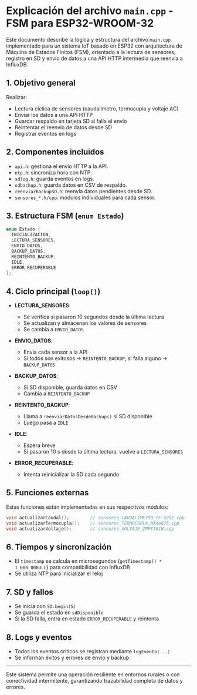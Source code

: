 # Explicación del archivo `main.cpp` - FSM para ESP32-WROOM-32

Este documento describe la lógica y estructura del archivo `main.cpp` implementado para un sistema IoT basado en ESP32 con arquitectura de Máquina de Estados Finitos (FSM), orientado a la lectura de sensores, registro en SD y envío de datos a una API HTTP intermedia que reenvía a InfluxDB.

## 1. Objetivo general

Realizar:

* Lectura cíclica de sensores (caudalímetro, termocupla y voltaje AC)
* Enviar los datos a una API HTTP
* Guardar respaldo en tarjeta SD si falla el envío
* Reintentar el reenvío de datos desde SD
* Registrar eventos en logs

## 2. Componentes incluidos

* `api.h`: gestiona el envío HTTP a la API.
* `ntp.h`: sincroniza hora con NTP.
* `sdlog.h`: guarda eventos en logs.
* `sdbackup.h`: guarda datos en CSV de respaldo.
* `reenviarBackupSD.h`: reenvía datos pendientes desde SD.
* `sensores_*.h/cpp`: módulos individuales para cada sensor.

## 3. Estructura FSM (`enum Estado`)

```cpp
enum Estado {
  INICIALIZACION,
  LECTURA_SENSORES,
  ENVIO_DATOS,
  BACKUP_DATOS,
  REINTENTO_BACKUP,
  IDLE,
  ERROR_RECUPERABLE
};
```

## 4. Ciclo principal (`loop()`)

* **LECTURA\_SENSORES**:

  * Se verifica si pasaron 10 segundos desde la última lectura
  * Se actualizan y almacenan los valores de sensores
  * Se cambia a `ENVIO_DATOS`

* **ENVIO\_DATOS**:

  * Envía cada sensor a la API
  * Si todos son exitosos → `REINTENTO_BACKUP`, si falla alguno → `BACKUP_DATOS`

* **BACKUP\_DATOS**:

  * Si SD disponible, guarda datos en CSV
  * Cambia a `REINTENTO_BACKUP`

* **REINTENTO\_BACKUP**:

  * Llama a `reenviarDatosDesdeBackup()` si SD disponible
  * Luego pasa a `IDLE`

* **IDLE**:

  * Espera breve
  * Si pasaron 10 s desde la última lectura, vuelve a `LECTURA_SENSORES`

* **ERROR\_RECUPERABLE**:

  * Intenta reinicializar la SD cada segundo

## 5. Funciones externas

Estas funciones están implementadas en sus respectivos módulos:

```cpp
void actualizarCaudal();        // sensores_CAUDALIMETRO_YF-S201.cpp
void actualizarTermocupla();    // sensores_TERMOCUPLA_MAX6675.cpp
void actualizarVoltaje();       // sensores_VOLTAJE_ZMPT101B.cpp
```

## 6. Tiempos y sincronización

* El `timestamp` se calcula en microsegundos (`getTimestamp() * 1_000_000ULL`) para compatibilidad con InfluxDB
* Se utiliza NTP para inicializar el reloj

## 7. SD y fallos

* Se inicia con `SD.begin(5)`
* Se guarda el estado en `sdDisponible`
* Si la SD falla, entra en estado `ERROR_RECUPERABLE` y reintenta

## 8. Logs y eventos

* Todos los eventos críticos se registran mediante `logEvento(...)`
* Se informan éxitos y errores de envío y backup

---

Este sistema permite una operación resiliente en entornos rurales o con conectividad intermitente, garantizando trazabilidad completa de datos y errores.
